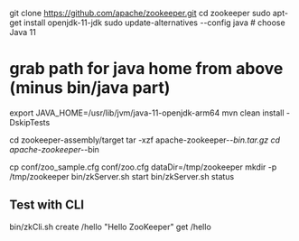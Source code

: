 git clone https://github.com/apache/zookeeper.git
cd zookeeper
sudo apt-get install openjdk-11-jdk
sudo update-alternatives --config java  # choose Java 11

# grab path for java home from above (minus bin/java part)
export JAVA_HOME=/usr/lib/jvm/java-11-openjdk-arm64
mvn clean install -DskipTests

cd zookeeper-assembly/target
tar -xzf apache-zookeeper-*-bin.tar.gz
cd apache-zookeeper-*-bin

cp conf/zoo_sample.cfg conf/zoo.cfg
dataDir=/tmp/zookeeper
mkdir -p /tmp/zookeeper
bin/zkServer.sh start
bin/zkServer.sh status

## Test with CLI
bin/zkCli.sh
create /hello "Hello ZooKeeper"
get /hello
